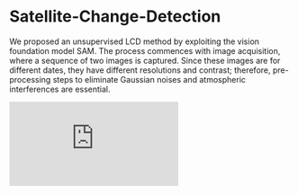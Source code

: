 # Satellite-Change-Detection

We proposed an unsupervised LCD method by exploiting the vision foundation model SAM. The process commences with image acquisition, where a sequence of two images is captured. Since these images are for different dates, they have different resolutions and contrast; therefore, pre-processing steps to eliminate Gaussian noises and atmospheric interferences are essential.

![Flowchart](https://github.com/NarjesDavari/Satellite-Change-Detection/blob/main/Flowchart.pdf)
